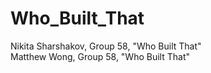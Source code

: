 # Who_Built_That

Nikita Sharshakov, Group 58, "Who Built That"\
Matthew Wong, Group 58, "Who Built That"
